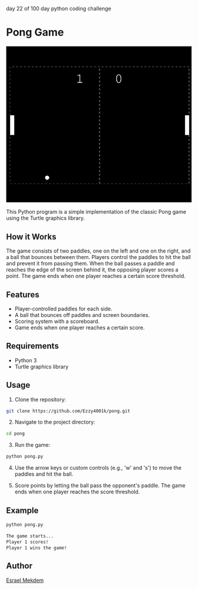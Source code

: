 day 22 of 100 day python coding challenge

# Pong Game

![Screenshot 2024-03-15 203041.png](Screenshot%202024-03-15%20203041.png)

This Python program is a simple implementation of the classic Pong game using the Turtle graphics library.

## How it Works

The game consists of two paddles, one on the left and one on the right, and a ball that bounces between them. Players control the paddles to hit the ball and prevent it from passing them. When the ball passes a paddle and reaches the edge of the screen behind it, the opposing player scores a point. The game ends when one player reaches a certain score threshold.

## Features

- Player-controlled paddles for each side.
- A ball that bounces off paddles and screen boundaries.
- Scoring system with a scoreboard.
- Game ends when one player reaches a certain score.

## Requirements

- Python 3
- Turtle graphics library

## Usage

1. Clone the repository:

```bash
git clone https://github.com/Ezzy4001k/pong.git
```

2. Navigate to the project directory:

```bash
cd pong
```

3. Run the game:

```bash
python pong.py
```

4. Use the arrow keys or custom controls (e.g., 'w' and 's') to move the paddles and hit the ball.

5. Score points by letting the ball pass the opponent's paddle. The game ends when one player reaches the score threshold.

## Example

```python
python pong.py
```

```
The game starts...
Player 1 scores!
Player 1 wins the game!
```

## Author

[Esrael Mekdem](https://github.com/Ezzy401k)